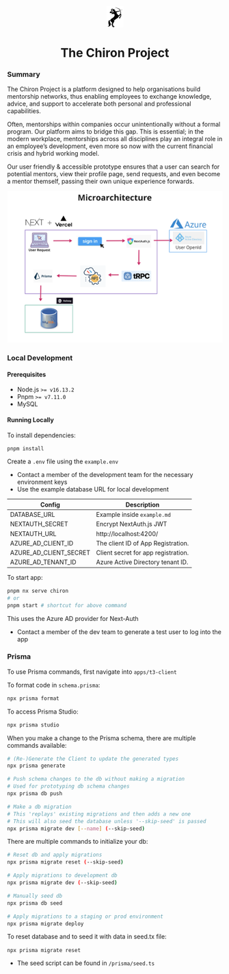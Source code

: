 <p align="center">
<img src="./apps/t3-client/public/assets/chiron-crop.png" width="39" height="50" />
</p>
<h1 align="center">
The Chiron Project
</h1>

### Summary

The Chiron Project is a platform designed to help organisations build mentorship networks, thus enabling employees to exchange knowledge, advice, and support to accelerate both personal and professional capabilities.

Often, mentorships within companies occur unintentionally without a formal program. Our platform aims to bridge this gap. This is essential; in the modern workplace, mentorships across all disciplines play an integral role in an employee’s development, even more so now with the current financial crisis and hybrid working model.

Our user friendly & accessible prototype ensures that a user can search for potential mentors, view their profile page, send requests, and even become a mentor themself, passing their own unique experience forwards.

<p align="center">
<img src="./apps/t3-client/public/assets/microarchitecture.png"/>
</p>

### Local Development

#### Prerequisites

- Node.js `>= v16.13.2`
- Pnpm `>= v7.11.0`
- MySQL

####  Running Locally

To install dependencies:

```sh
pnpm install
```

Create a `.env` file using the `example.env`

- Contact a member of the development team for the necessary environment keys
- Use the example database URL for local development


| Config                 | Description                         |
| ---------------------- | ----------------------------------- |
| DATABASE_URL           | Example inside `example.md`         |
| NEXTAUTH_SECRET        | Encrypt NextAuth.js JWT             |
| NEXTAUTH_URL           | http://localhost:4200/              |
| AZURE_AD_CLIENT_ID     | The client ID of App Registration.  |
| AZURE_AD_CLIENT_SECRET | Client secret for app registration. |
| AZURE_AD_TENANT_ID     | Azure Active Directory tenant ID.   |

To start app:

```sh
pnpm nx serve chiron
# or
pnpm start # shortcut for above command
```

This uses the Azure AD provider for Next-Auth

- Contact a member of the dev team to generate a test user to log into the app

### Prisma

To use Prisma commands, first navigate into `apps/t3-client`

To format code in `schema.prisma`:

```sh
npx prisma format
```

To access Prisma Studio:

```sh
npx prisma studio
```

When you make a change to the Prisma schema, there are multiple commands available:

```sh
# (Re-)Generate the Client to update the generated types
npx prisma generate
```

```sh
# Push schema changes to the db without making a migration
# Used for prototyping db schema changes
npx prisma db push
```

```sh
# Make a db migration
# This 'replays' existing migrations and then adds a new one
# This will also seed the database unless '--skip-seed' is passed
npx prisma migrate dev [--name] (--skip-seed)
```

There are multiple commands to initialize your db:

```sh
# Reset db and apply migrations
npx prisma migrate reset (--skip-seed)
```

```sh
# Apply migrations to development db
npx prisma migrate dev (--skip-seed)
```

```sh
# Manually seed db
npx prisma db seed
```

```sh
# Apply migrations to a staging or prod environment
npx prisma migrate deploy
```

To reset database and to seed it with data in seed.tx file:

`npx prisma migrate reset`

- The seed script can be found in `/prisma/seed.ts`
